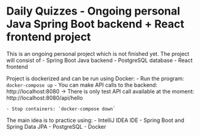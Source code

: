 # Daily Quizzes - Ongoing personal Java Spring Boot backend + React frontend project
This is an ongoing personal project which is not finished yet. The project will consist of 
    - Spring Boot Java backend
    - PostgreSQL database
    - React frontend

Project is dockerized and can be run using Docker:
    - Run the program: `docker-compose up`
    - You can make API calls to the backend: http://localhost:8080
        -> There is only test API call available at the moment: http://localhost:8080/api/hello
    
    - Stop containers: `docker-compose down`

The main idea is to practice using:
    - IntelliJ IDEA IDE
    - Spring Boot and Spring Data JPA 
    - PostgreSQL
    - Docker
